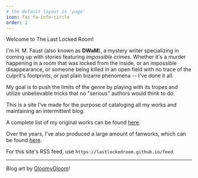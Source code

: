 ```yaml
---
# the default layout is 'page'
icon: fas fa-info-circle
order: 1
---
```


Welcome to The Last Locked Room!

I'm H. M. Faust (also known as **DWaM**), a mystery writer specializing in coming up with stories featuring *impossible crimes*. Whether it's a murder happening in a room that was locked from the inside, or an impossible disappearance, or someone being killed in an open field with no trace of the culprit's footprints, or just plain bizarre phenomena -- I've done it all.

My goal is to push the limits of the genre by playing with its tropes and utilize unbelievable tricks that no "serious" authors would think to do.

This is a site I've made for the purpose of cataloging all my works and maintaining an intermittent blog.

A complete list of my original works can be found [here](/original-fiction).

Over the years, I've also produced a large amount of fanworks, which can be found [here](/fanworks).

For this site's RSS feed, use `https://lastlockedroom.github.io/feed`.

---

Blog art by [GloomyGloom](https://bsky.app/profile/gloomygloom.bsky.social)!